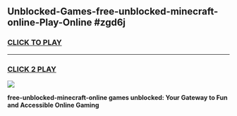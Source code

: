 
## Unblocked-Games-free-unblocked-minecraft-online-Play-Online #zgd6j
<h3>
<a href="https://news.freeplayer.one?title=free-unblocked-minecraft-online&ref=3">CLICK TO PLAY</a></h3>
<hr>

<h3>
<a href="https://news.freeplayer.one?title=free-unblocked-minecraft-online&ref=3">CLICK 2 PLAY</a>
  
</h3>

<a href="https://news.freeplayer.one?title=free-unblocked-minecraft-online&ref=3"><img src="https://clearcache.store/games.png"></a>


**free-unblocked-minecraft-online games unblocked: Your Gateway to Fun and Accessible Online Gaming**
